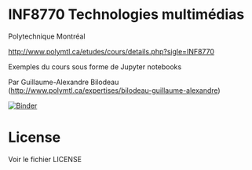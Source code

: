 # INF8770 Technologies multimédias

Polytechnique Montréal

http://www.polymtl.ca/etudes/cours/details.php?sigle=INF8770

Exemples du cours sous forme de Jupyter notebooks

Par Guillaume-Alexandre Bilodeau (http://www.polymtl.ca/expertises/bilodeau-guillaume-alexandre)

[![Binder](https://mybinder.org/badge_logo.svg)](https://mybinder.org/v2/gh/gabilodeau/INF8770/master)

# License
Voir le fichier LICENSE
